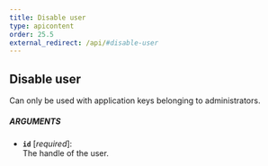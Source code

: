 ```yaml
---
title: Disable user
type: apicontent
order: 25.5
external_redirect: /api/#disable-user
---
```


## Disable user
Can only be used with application keys belonging to administrators.

##### ARGUMENTS
* **`id`** [*required*]:  
    The handle of the user.

